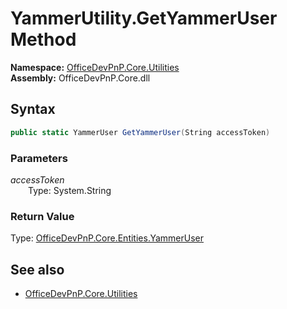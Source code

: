 # YammerUtility.GetYammerUser Method  
  

**Namespace:** [OfficeDevPnP.Core.Utilities](OfficeDevPnP.Core.Utilities.md)  
**Assembly:** OfficeDevPnP.Core.dll  
## Syntax
```C#
public static YammerUser GetYammerUser(String accessToken)
```
### Parameters
*accessToken*  
&emsp;&emsp;Type: System.String  
### Return Value
Type: [OfficeDevPnP.Core.Entities.YammerUser](OfficeDevPnP.Core.Entities.YammerUser.md)  

## See also
- [OfficeDevPnP.Core.Utilities](OfficeDevPnP.Core.Utilities.md)
